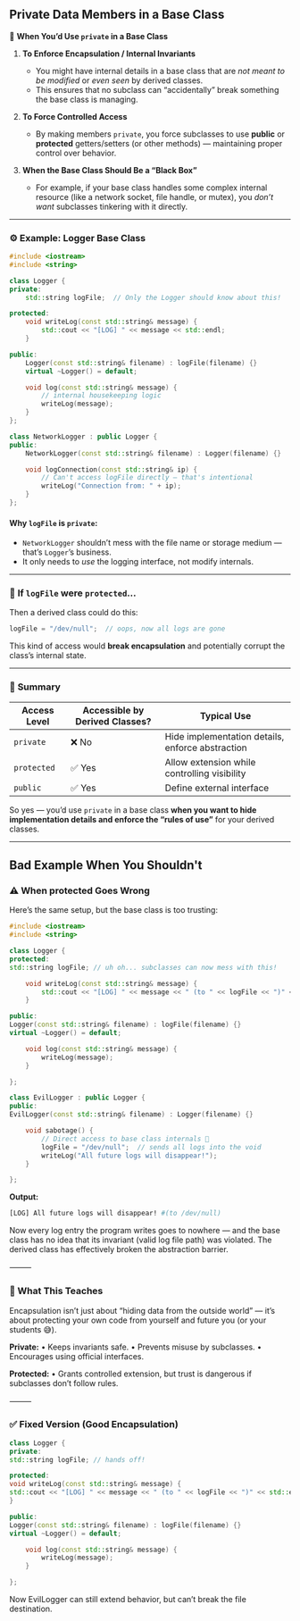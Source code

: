 ## Private Data Members in a Base Class

🧠 **When You’d Use `private` in a Base Class**

1. **To Enforce Encapsulation / Internal Invariants**

   - You might have internal details in a base class that are _not meant to be modified_ or _even seen_ by derived classes.
   - This ensures that no subclass can “accidentally” break something the base class is managing.

2. **To Force Controlled Access**

   - By making members `private`, you force subclasses to use **public** or **protected** getters/setters (or other methods) — maintaining proper control over behavior.

3. **When the Base Class Should Be a “Black Box”**
   - For example, if your base class handles some complex internal resource (like a network socket, file handle, or mutex), you _don’t want_ subclasses tinkering with it directly.

---

### ⚙️ **Example: Logger Base Class**

```cpp
#include <iostream>
#include <string>

class Logger {
private:
    std::string logFile;  // Only the Logger should know about this!

protected:
    void writeLog(const std::string& message) {
        std::cout << "[LOG] " << message << std::endl;
    }

public:
    Logger(const std::string& filename) : logFile(filename) {}
    virtual ~Logger() = default;

    void log(const std::string& message) {
        // internal housekeeping logic
        writeLog(message);
    }
};

class NetworkLogger : public Logger {
public:
    NetworkLogger(const std::string& filename) : Logger(filename) {}

    void logConnection(const std::string& ip) {
        // Can't access logFile directly — that's intentional
        writeLog("Connection from: " + ip);
    }
};
```

#### Why `logFile` is `private`:

- `NetworkLogger` shouldn’t mess with the file name or storage medium — that’s `Logger`’s business.
- It only needs to _use_ the logging interface, not modify internals.

---

### 🚫 **If `logFile` were `protected`…**

Then a derived class could do this:

```cpp
logFile = "/dev/null";  // oops, now all logs are gone
```

This kind of access would **break encapsulation** and potentially corrupt the class’s internal state.

---

### 🧩 **Summary**

| Access Level | Accessible by Derived Classes? | Typical Use                                      |
| ------------ | ------------------------------ | ------------------------------------------------ |
| `private`    | ❌ No                          | Hide implementation details, enforce abstraction |
| `protected`  | ✅ Yes                         | Allow extension while controlling visibility     |
| `public`     | ✅ Yes                         | Define external interface                        |

So yes — you’d use `private` in a base class **when you want to hide implementation details and enforce the “rules of use”** for your derived classes.

---

## Bad Example When You Shouldn't

### ⚠️ When protected Goes Wrong

Here’s the same setup, but the base class is too trusting:

```cpp
#include <iostream>
#include <string>

class Logger {
protected:
std::string logFile; // uh oh... subclasses can now mess with this!

    void writeLog(const std::string& message) {
        std::cout << "[LOG] " << message << " (to " << logFile << ")" << std::endl;
    }

public:
Logger(const std::string& filename) : logFile(filename) {}
virtual ~Logger() = default;

    void log(const std::string& message) {
        writeLog(message);
    }

};

class EvilLogger : public Logger {
public:
EvilLogger(const std::string& filename) : Logger(filename) {}

    void sabotage() {
        // Direct access to base class internals 😬
        logFile = "/dev/null";  // sends all logs into the void
        writeLog("All future logs will disappear!");
    }

};
```

**Output:**

```bash
[LOG] All future logs will disappear! #(to /dev/null)
```

Now every log entry the program writes goes to nowhere — and the base class has no idea that its invariant (valid log file path) was violated.
The derived class has effectively broken the abstraction barrier.

⸻

### 🧠 What This Teaches

Encapsulation isn’t just about “hiding data from the outside world” — it’s about protecting your own code from yourself and future you (or your students 😅).

**Private:**
• Keeps invariants safe.
• Prevents misuse by subclasses.
• Encourages using official interfaces.

**Protected:**
• Grants controlled extension, but trust is dangerous if subclasses don’t follow rules.

⸻

### ✅ Fixed Version (Good Encapsulation)

```cpp
class Logger {
private:
std::string logFile; // hands off!

protected:
void writeLog(const std::string& message) {
std::cout << "[LOG] " << message << " (to " << logFile << ")" << std::endl;
}

public:
Logger(const std::string& filename) : logFile(filename) {}
virtual ~Logger() = default;

    void log(const std::string& message) {
        writeLog(message);
    }

};
```

Now EvilLogger can still extend behavior, but can’t break the file destination.
